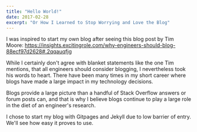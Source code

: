 ```yaml
---
title: "Hello World!"
date: 2017-02-28
excerpt: "Or How I Learned to Stop Worrying and Love the Blog"
---
```


I was inspired to start my own blog after seeing this blog post by Tim Moore: https://insights.excitingrole.com/why-engineers-should-blog-88ecf97d2628#.2qqauqfjg

While I certainly don't agree with blanket statements like the one Tim mentions, that all engineers should consider blogging, I nevertheless took his words to heart.
There have been many times in my short career where blogs have made a large impact in my technology decisions.

Blogs provide a large picture than a handful of Stack Overflow answers or forum posts can, and that is why I believe blogs continue to play a large role in the diet of an engineer's research.

I chose to start my blog with Gitpages and Jekyll due to low barrier of entry. We'll see how easy it proves to use.